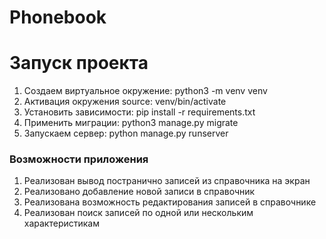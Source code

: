 # Phonebook
# Запуск проекта
1. Создаем виртуальное окружение: python3 -m venv venv
2. Активация окружения source: venv/bin/activate
3. Установить зависимости: pip install -r requirements.txt
4. Применить миграции: python3 manage.py migrate
5. Запускаем сервер: python manage.py runserver


### Возможности приложения
1.  Реализован вывод постранично записей из справочника на экран
2.  Реализовано добавление новой записи в справочник
3.  Реализована возможность редактирования записей в справочнике
4.  Реализован поиск записей по одной или нескольким характеристикам
